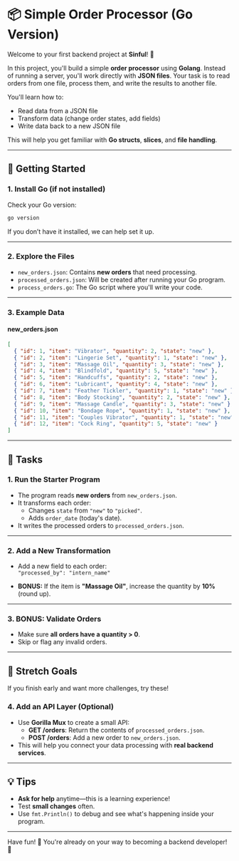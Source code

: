 # 📦 Simple Order Processor (Go Version)

Welcome to your first backend project at **Sinful**! 🎉

In this project, you'll build a simple **order processor** using **Golang**. Instead of running a server, you'll work directly with **JSON files**. Your task is to read orders from one file, process them, and write the results to another file.

You'll learn how to:

- Read data from a JSON file
- Transform data (change order states, add fields)
- Write data back to a new JSON file

This will help you get familiar with **Go structs**, **slices**, and **file handling**.

---

## 🚀 Getting Started

### 1. Install Go (if not installed)

Check your Go version:

```bash
go version
```

If you don’t have it installed, we can help set it up.

---

### 2. Explore the Files

- `new_orders.json`: Contains **new orders** that need processing.
- `processed_orders.json`: Will be created after running your Go program.
- `process_orders.go`: The Go script where you'll write your code.

---

### 3. Example Data

#### new_orders.json

```json
[
  { "id": 1, "item": "Vibrator", "quantity": 2, "state": "new" },
  { "id": 2, "item": "Lingerie Set", "quantity": 1, "state": "new" },
  { "id": 3, "item": "Massage Oil", "quantity": 3, "state": "new" },
  { "id": 4, "item": "Blindfold", "quantity": 5, "state": "new" },
  { "id": 5, "item": "Handcuffs", "quantity": 2, "state": "new" },
  { "id": 6, "item": "Lubricant", "quantity": 4, "state": "new" },
  { "id": 7, "item": "Feather Tickler", "quantity": 1, "state": "new" },
  { "id": 8, "item": "Body Stocking", "quantity": 2, "state": "new" },
  { "id": 9, "item": "Massage Candle", "quantity": 3, "state": "new" },
  { "id": 10, "item": "Bondage Rope", "quantity": 1, "state": "new" },
  { "id": 11, "item": "Couples Vibrator", "quantity": 1, "state": "new" },
  { "id": 12, "item": "Cock Ring", "quantity": 5, "state": "new" }
]
```

---

## 📝 Tasks

### 1. Run the Starter Program

- The program reads **new orders** from `new_orders.json`.
- It transforms each order:
  - Changes `state` from `"new"` to `"picked"`.
  - Adds `order_date` (today's date).
- It writes the processed orders to `processed_orders.json`.

---

### 2. Add a New Transformation

- Add a new field to each order:  
  `"processed_by": "intern_name"`

- **BONUS:** If the item is **"Massage Oil"**, increase the quantity by **10%** (round up).

---

### 3. BONUS: Validate Orders

- Make sure **all orders have a quantity > 0**.
- Skip or flag any invalid orders.

---

## 🌟 Stretch Goals

If you finish early and want more challenges, try these!

### 4. Add an API Layer (Optional)

- Use **Gorilla Mux** to create a small API:
  - **GET /orders**: Return the contents of `processed_orders.json`.
  - **POST /orders**: Add a new order to `new_orders.json`.
- This will help you connect your data processing with **real backend services**.

---

## 💡 Tips

- **Ask for help** anytime—this is a learning experience!
- Test **small changes** often.
- Use `fmt.Println()` to debug and see what's happening inside your program.

---

Have fun! 🎉 You're already on your way to becoming a backend developer! 🚀

